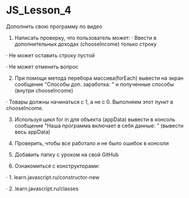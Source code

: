 # JS_Lesson_4

Дополнить свою программу по видео

1. Написать проверку, что пользователь может:
   · Ввести в дополнительных доходах (chooseIncome) только строку

· Не может оставить строку пустой

· Не может отменить вопрос

2. При помощи метода перебора массива(forEach) вывести на экран сообщение "Способы доп. заработка: " и полученные способы (внутри chooseIncome)

· Товары должны начинаться с 1, а не с 0. Выполняем этот пункт в chooseIncome.

3. Используя цикл for in для объекта (appData) вывести в консоль сообщение "Наша программа включает в себя данные: " (вывести весь appData)

4. Проверить, чтобы все работало и не было ошибок в консоли

5. Добавить папку с уроком на свой GitHub

6. Ознакомиться с конструкторами:

· 1. learn.javascript.ru/constructor-new

· 2. learn.javascript.ru/classes
